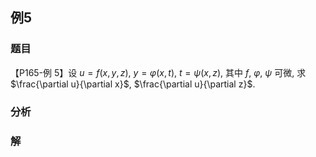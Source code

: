 ## 例5
### 题目
【P165-例 5】设 $u = f(x,y,z)$, $y = \varphi(x,t)$, $t = \psi(x,z)$, 其中 $f$, $\varphi$, $\psi$ 可微, 求 $\frac{\partial u}{\partial x}$, $\frac{\partial u}{\partial z}$.
### 分析

### 解